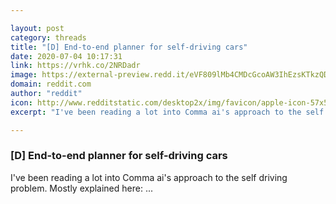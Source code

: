 ```yaml
---

layout: post
category: threads
title: "[D] End-to-end planner for self-driving cars"
date: 2020-07-04 10:17:31
link: https://vrhk.co/2NRDadr
image: https://external-preview.redd.it/eVF809lMb4CMDcGcoAW3IhEzsKTkzQDVUHcJqcUAV2w.jpg?width=1200&height=595&auto=webp&crop=1200:595,smart&s=613dd427d493f689a355dd677c56c8dc21a9fdca
domain: reddit.com
author: "reddit"
icon: http://www.redditstatic.com/desktop2x/img/favicon/apple-icon-57x57.png
excerpt: "I've been reading a lot into Comma ai's approach to the self driving problem. Mostly explained here: ..."

---
```


### [D] End-to-end planner for self-driving cars

I've been reading a lot into Comma ai's approach to the self driving problem. Mostly explained here: ...